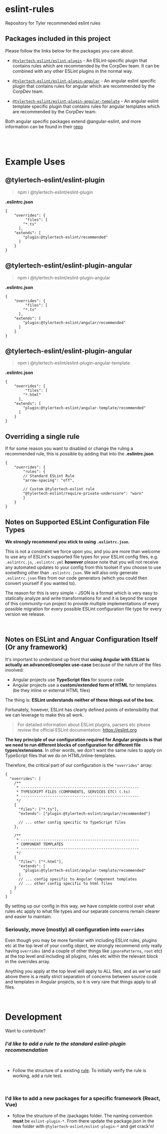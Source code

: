 # eslint-rules
Repository for Tyler recommended eslint rules



## Packages included in this project

Please follow the links below for the packages you care about.

- [`@tylertech-eslint/eslint-plugin`](./packages/eslint-plugin/) - An ESLint-specific plugin that contains rules which are recommended by the CorpDev team. It can be combined with any other ESLint plugins in the normal way.

- [`@tylertech-eslint/eslint-plugin-angular`](./packages/eslint-plugin-angular/) - An angular eslint specific plugin that contains rules for angular which are recommended by the CorpDev team.

- [`@tylertech-eslint/eslint-plugin-angular-template`](./packages/eslint-plugin-angular-template/) - An angular eslint template specific plugin that contains rules for angular templates which are recommended by the CorpDev team.

Both angular specific packages extend @angular-eslint, and more information can be found in their [repo](https://github.com/angular-eslint/angular-eslint)

<br>
<br>

# Example Uses
## @tylertech-eslint/eslint-plugin

> npm i @tylertech-eslint/eslint-plugin

**.eslintrc.json**
``` jsonc
{
    "overrides": {
         "files": [
        "*.ts"
      ],
    "extends": [
        "plugin:@tylertech-eslint/recommended"
      ]
    }
}
```

## @tylertech-eslint/eslint-plugin-angular

> npm i @tylertech-eslint/eslint-plugin-angular

**.eslintrc.json**
``` jsonc
{
    "overrides": {
         "files": [
        "*.ts"
      ],
    "extends": [
        "plugin:@tylertech-eslint/angular/recommended"
      ]
    }
}
```

## @tylertech-eslint/eslint-plugin-angular

> npm i @tylertech-eslint/eslint-plugin-angular-template

**.eslintrc.json**
``` jsonc
{
    "overrides": {
         "files": [
        "*.html"
      ],
    "extends": [
        "plugin:@tylertech-eslint/angular-template/recommended"
      ]
    }
}
```

## Overriding a single rule
If for some reason you want to disabled or change the ruling a recommended rule, this is possible by adding that into the **.eslintrc.json**
``` jsonc
{
    "overrides": {
        "rules": {
        // Standard ESLint Rule
        "arrow-spacing": "off",

        // Custom @tylertech-eslint rule
        "@tylertech-eslint/require-private-underscore": "warn"
        }
    }
}
```

## Notes on Supported ESLint Configuration File Types

**We strongly recommend you stick to using `.eslintrc.json`.**

This is not a constraint we force upon you, and you are more than welcome to use any of ESLint's supported file types for your ESLint config files, e.g. `.eslintrc.js`, `.eslintrc.yml` **however** please note that you will not receive any automated updates to your config from this toolset if you choose to use something other than `.eslintrc.json`. We will also only generate `.eslintrc.json` files from our code generators (which you could then convert yourself if you wanted to).

The reason for this is very simple - JSON is a format which is very easy to statically analyze and write transformations for and it is beyond the scope of this community-run project to provide multiple implementations of every possible migration for every possible ESLint configuration file type for every version we release.

<br>

## Notes on ESLint and Anguar Configuration Itself (Or any framework)

It's important to understand up front that **using Angular with ESLint is actually an advanced/complex use-case** because of the nature of the files involved:

- Angular projects use **TypeScript files** for source code
- Angular projects use a **custom/extended form of HTML** for templates (be they inline or external HTML files)

The thing is: **ESLint understands neither of these things out of the box.**

Fortunately, however, ESLint has clearly defined points of extensibility that we can leverage to make this all work.

> For detailed information about ESLint plugins, parsers etc please review the official ESLint documentation: https://eslint.org

**The key principle of our configuration required for Angular projects is that we need to run different blocks of configuration for different file types/extensions**. In other words, we don't want the same rules to apply on TypeScript files that we do on HTML/inline-templates.

Therefore, the critical part of our configuration is the `"overrides"` array:

```jsonc
{
  "overrides": [
    /**
     * -----------------------------------------------------
     * TYPESCRIPT FILES (COMPONENTS, SERVICES ETC) (.ts)
     * -----------------------------------------------------
     */
    {
      "files": ["*.ts"],
      "extends": ["plugin:@tylertech-eslint/angular/recommended"]

      // ... other config specific to TypeScript files
    },

    /**
     * -----------------------------------------------------
     * COMPONENT TEMPLATES
     * -----------------------------------------------------
     */
    {
      "files": ["*.html"],
      "extends": [
        "plugin:@tylertech-eslint/angular-template/recommended"
      ]
      // ... config specific to Angular Component templates
      // ... other config specific to html files
    }
  ]
}
```

By setting up our config in this way, we have complete control over what rules etc apply to what file types and our separate concerns remain clearer and easier to maintain.

### Seriously, move (mostly) all configuration into `overrides`

Even though you may be more familiar with including ESLint rules, plugins etc at the top level of your config object, we strongly recommend only really having `overrides` (and a couple of other things like `ignorePatterns`, `root` etc) at the top level and including all plugins, rules etc within the relevant block in the overrides array.

Anything you apply at the top level will apply to ALL files, and as we've said above there is a really strict separation of concerns between source code and templates in Angular projects, so it is very rare that things apply to all files.

<br>

# Development
 Want to contribute? 
<br>
### *I'd like to add a rule to the standard eslint-plugin recommendation*
<br>

- Follow the structure of a existing [rule](/packages/eslint-plugin/src/rules/invalid-relative-Import-prefix.ts). To initially verify the rule is working, add a rule test.
<br>

### I'd like to add a new packages for a specific framework (React, Vue)
- follow the structure of the /packages folder. The naming convention **must** be `eslint-plugin-*`. From there update the package.json in the new folder with `@tylertech-eslint/eslint-plugin-*` and get crack'n!
